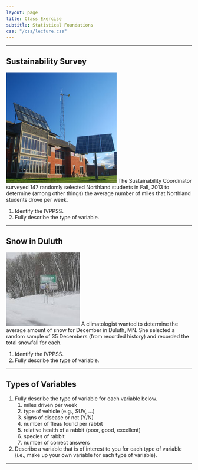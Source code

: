 ```yaml
---
layout: page
title: Class Exercise
subtitle: Statistical Foundations
css: "/css/lecture.css"
---
```


----

## Sustainability Survey
<img src="../zimgs/ncmellc.jpg" alt="NC MELLC" class="img-right">
The Sustainability Coordinator surveyed 147 randomly selected Northland students in Fall, 2013 to determine (among other things) the average number of miles that Northland students drove per week.

1. Identify the IVPPSS.
1. Fully describe the type of variable.

----

## Snow in Duluth
<img src="../zimgs/duluthsnow.jpg" alt="Duluth snow" class="img-right">
A climatologist wanted to determine the average amount of snow for December in Duluth, MN.  She selected a random sample of 35 Decembers (from recorded history) and recorded the total snowfall for each.

1. Identify the IVPPSS.
1. Fully describe the type of variable.

----

## Types of Variables

1. Fully describe the type of variable for each variable below.
    1. miles driven per week
    1. type of vehicle (e.g., SUV, ...)
    1. signs of disease or not (Y/N)
    1. number of fleas found per rabbit
    1. relative health of a rabbit (poor, good, excellent)
    1. species of rabbit
    1. number of correct answers
2. Describe a variable that is of interest to you for each type of variable (i.e., make up your own variable for each type of variable).

----
